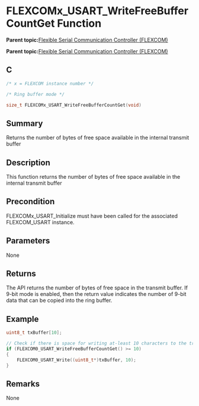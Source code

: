 # FLEXCOMx\_USART\_WriteFreeBufferCountGet Function

**Parent topic:**[Flexible Serial Communication Controller \(FLEXCOM\)](GUID-137968B9-4089-44C6-9B5A-2F30929F6852.md)

**Parent topic:**[Flexible Serial Communication Controller \(FLEXCOM\)](GUID-1F0CC449-4122-4C77-A199-A7874C524FDD.md)

## C

```c
/* x = FLEXCOM instance number */

/* Ring buffer mode */

size_t FLEXCOMx_USART_WriteFreeBufferCountGet(void)
```

## Summary

Returns the number of bytes of free space available in the internal transmit buffer

## Description

This function returns the number of bytes of free space available in the internal transmit buffer

## Precondition

FLEXCOMx\_USART\_Initialize must have been called for the associated FLEXCOM\_USART instance.

## Parameters

None

## Returns

The API returns the number of bytes of free space in the transmit buffer. If 9-bit mode is enabled, then the return value indicates the number of 9-bit data that can be copied into the ring buffer.

## Example

```c
uint8_t txBuffer[10];

// Check if there is space for writing at-least 10 characters to the transmit buffer
if (FLEXCOM0_USART_WriteFreeBufferCountGet() >= 10)
{
    FLEXCOM0_USART_Write((uint8_t*)txBuffer, 10);
}

```

## Remarks

None

